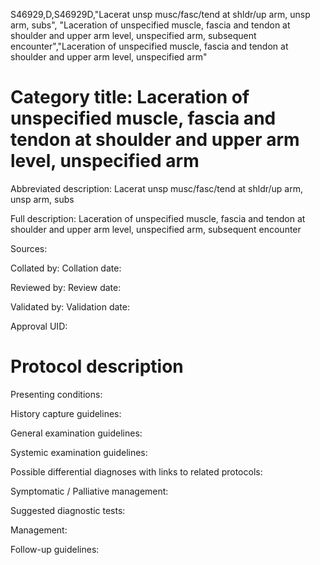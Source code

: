 S46929,D,S46929D,"Lacerat unsp musc/fasc/tend at shldr/up arm, unsp arm, subs", "Laceration of unspecified muscle, fascia and tendon at shoulder and upper arm level, unspecified arm, subsequent encounter","Laceration of unspecified muscle, fascia and tendon at shoulder and upper arm level, unspecified arm"
# Category title: Laceration of unspecified muscle, fascia and tendon at shoulder and upper arm level, unspecified arm

Abbreviated description: Lacerat unsp musc/fasc/tend at shldr/up arm, unsp arm, subs

Full description: Laceration of unspecified muscle, fascia and tendon at shoulder and upper arm level, unspecified arm, subsequent encounter

Sources:

Collated by:
Collation date:

Reviewed by:
Review date:

Validated by:
Validation date:

Approval UID:

# Protocol description

Presenting conditions:

History capture guidelines:

General examination guidelines:

Systemic examination guidelines:

Possible differential diagnoses with links to related protocols:

Symptomatic / Palliative management:

Suggested diagnostic tests:

Management:

Follow-up guidelines:
